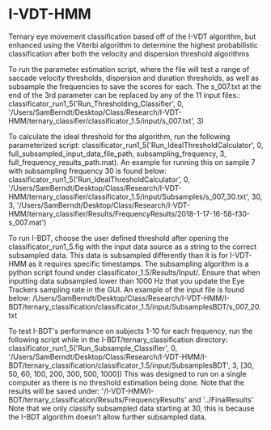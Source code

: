 # I-VDT-HMM
Ternary eye movement classification based off of the I-VDT algorithm, but enhanced using the Viterbi algorithm to determine the highest probabilistic classification after both the velocity and dispersion threshold algorithms


To run the parameter estimation script, where the file will test a range of saccade velocity thresholds, dispersion and duration thresholds, as well as subsample the frequencies to save the scores for each. The s_007.txt at the end of the 3rd parameter can be replaced by any of the 11 input files.:
classificator_run1_5('Run_Thresholding_Classifier', 0, '/Users/SamBerndt/Desktop/Class/Research/I-VDT-HMM/ternary_classifier/classificator_1.5/input/s_007.txt', 3)

To calculate the ideal threshold for the algorithm, run the following parameterized script:
classificator_run1_5('Run_IdealThresholdCalculator', 0, full_subsampled_input_data_file_path, subsampling_frequency,  3, full_frequency_results_path.mat).
An example for running this on sample 7 with subsampling frequency 30 is found below:
classificator_run1_5('Run_IdealThresholdCalculator', 0, '/Users/SamBerndt/Desktop/Class/Research/I-VDT-HMM/ternary_classifier/classificator_1.5/input/Subsamples/s_007_30.txt', 30,  3, '/Users/SamBerndt/Desktop/Class/Research/I-VDT-HMM/ternary_classifier/Results/FrequencyResults/2018-1-17-16-58-f30-s_007.mat')


To run I-BDT, choose the user defined threshold after opening the classificator_run1_5.fig with the input data source as a string to the correct subsampled data. This data is subsampled differently than it is for I-VDT-HMM as it requires specific timestamps. The subsampling algorithm is a python script found under classificator_1.5/Results/Input/.
Ensure that when inputting data subsampled lower than 1000 Hz that you update the Eye Trackers sampling rate in the GUI.
An example of the input file is found below:
/Users/SamBerndt/Desktop/Class/Research/I-VDT-HMM/I-BDT/ternary_classification/classificator_1.5/input/SubsamplesBDT/s_007_20.txt

To test I-BDT's performance on subjects 1-10 for each frequency, run the following script while in the I-BDT/ternary_classification directory:
classificator_run1_5('Run_Subsample_Classifier', 0, '/Users/SamBerndt/Desktop/Class/Research/I-VDT-HMM/I-BDT/ternary_classification/classificator_1.5/input/SubsamplesBDT', 3, [30, 50, 60, 100, 200, 300, 500, 1000])
This was designed to run on a single computer as there is no threshold estimation being done.
Note that the results will be saved under:
'/I-VDT-HMM/I-BDT/ternary_classification/Results/FrequencyResults' and '../FinalResults'
Note that we only classify subsampled data starting at 30, this is because the I-BDT algorithm doesn't allow further subsampled data.